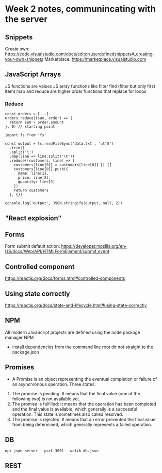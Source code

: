 # Week 2 notes, communincating with the server

## Snippets
Create own: https://code.visualstudio.com/docs/editor/userdefinedsnippets#_creating-your-own-snippets 
Marketplace: https://marketplace.visualstudio.com

## JavaScript Arrays
JS functions are values
JS array functions like filter find (filter but only first item) map and reduce are higher order functions that replace for loops

### Reduce 
```
const orders = [...]
orders.reduce((sum, order) => {
  return sum + order.amount
}, 0) // starting point

import fs from 'fs'

const output = fs.readFileSync('data.txt', 'utf8')
  .trim()
  .split('\')
  .map(line => line.split('\t'))
  .reduce((customers, line) => {
    customers[line[0]] = customers[line[0]] || []
    customers[line[0]].push({
      name: line[1],
      price: line[2],
      quantity: line[3]
    })
    return customers
  }, {})

console.log('output', JSON.stringify(output, null, 2))
```

## "React explosion"

## Forms
Form submit default action: 
https://developer.mozilla.org/en-US/docs/Web/API/HTMLFormElement/submit_event

## Controlled component
https://reactjs.org/docs/forms.html#controlled-components

## Using state correctly
https://reactjs.org/docs/state-and-lifecycle.html#using-state-correctly 

## NPM 
All modern JavaScript projects are defined using the node package manager NPM
- install dependencies from the command line root dir not straight to the package.json

## Promises
- A Promise is an object representing the eventual completion or failure of an asynchronous operation.
Three states: 
1. The promise is pending: It means that the final value (one of the following two) is not available yet.
2. The promise is fulfilled: It means that the operation has been completed and the final value is available, which generally is a successful operation. This state is sometimes also called resolved.
3. The promise is rejected: It means that an error prevented the final value from being determined, which generally represents a failed operation.

## DB 
```
npx json-server --port 3001 --watch db.json
```

## REST
